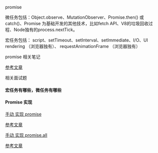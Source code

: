 promise


微任务包括：Object.observe、MutationObserver、Promise.then() 或 catch()、Promise 为基础开发的其他技术，比如fetch API、V8的垃圾回收过程、Node独有的process.nextTick。

宏任务包括： script、setTimeout、setInterval、setImmediate、I/O、UI rendering （浏览器独有）、 requestAnimationFrame （浏览器独有）



promise 相关笔记



[参考文章](https://juejin.im/post/6844904077537574919w)


相关面试题


####  宏任务有哪些，微任务有哪些


#### Promise 实现

[手动 实现 promise](./api-promise.js)

[参考文章](https://juejin.im/post/6850037281206566919)

[手动 实现 promise.all](./api-promise-all.js)

[参考文章](https://juejin.im/post/6844904182017687559)












